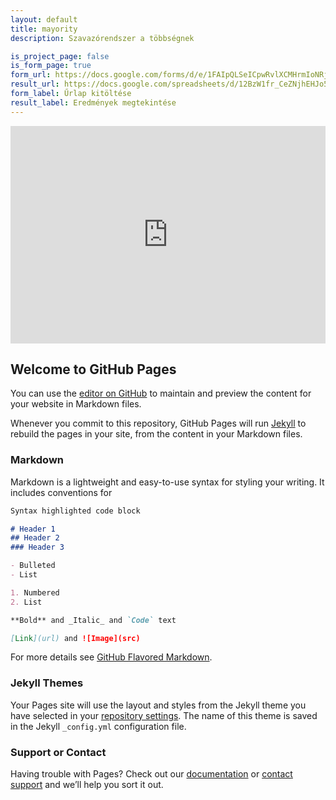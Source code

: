 ```yaml
---
layout: default
title: mayority
description: Szavazórendszer a többségnek

is_project_page: false
is_form_page: true
form_url: https://docs.google.com/forms/d/e/1FAIpQLSeICpwRvlXCMHrmIoNRj5xMydudzSMm43s9CE_B51tvD1XcMA/viewform?usp=sf_link
result_url: https://docs.google.com/spreadsheets/d/12BzW1fr_CeZNjhEHJo5hajQwcj5xex-b8ZNhdfYEn08/view#gid=492635362
form_label: Űrlap kitöltése
result_label: Eredmények megtekintése
---
```


<iframe width="100%" height="348" seamless frameborder="0" scrolling="no" src="https://docs.google.com/spreadsheets/d/e/2PACX-1vTz8sr7OHzLLJjUH02scm5a8iuVXw4qIiE-zlZb4GGmfpxVvaGvbFCY81HUR59xY7lm-9wUcV6fLT6e/pubchart?oid=1025866217&amp;format=interactive"></iframe>

## Welcome to GitHub Pages

You can use the [editor on GitHub](https://github.com/zalanlevai/mayority/edit/master/index.md) to maintain and preview the content for your website in Markdown files.

Whenever you commit to this repository, GitHub Pages will run [Jekyll](https://jekyllrb.com/) to rebuild the pages in your site, from the content in your Markdown files.

### Markdown

Markdown is a lightweight and easy-to-use syntax for styling your writing. It includes conventions for

```markdown
Syntax highlighted code block

# Header 1
## Header 2
### Header 3

- Bulleted
- List

1. Numbered
2. List

**Bold** and _Italic_ and `Code` text

[Link](url) and ![Image](src)
```

For more details see [GitHub Flavored Markdown](https://guides.github.com/features/mastering-markdown/).

### Jekyll Themes

Your Pages site will use the layout and styles from the Jekyll theme you have selected in your [repository settings](https://github.com/zalanlevai/mayority/settings). The name of this theme is saved in the Jekyll `_config.yml` configuration file.

### Support or Contact

Having trouble with Pages? Check out our [documentation](https://help.github.com/categories/github-pages-basics/) or [contact support](https://github.com/contact) and we’ll help you sort it out.

